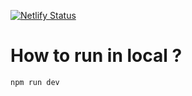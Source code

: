 [![Netlify Status](https://api.netlify.com/api/v1/badges/16c25a37-1182-4c8e-8f7d-8543a42451a7/deploy-status)](https://app.netlify.com/sites/friendly-sammet-daf35f/deploys)


# How to run in local ?

`npm run dev`
